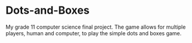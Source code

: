 # Dots-and-Boxes
My grade 11 computer science final project. The game allows for multiple players, human and computer, to play the simple dots and boxes game.
